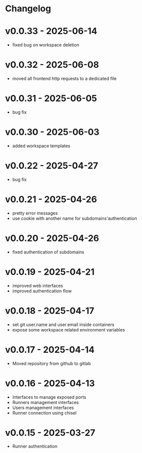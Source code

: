 # Changelog

# v0.0.33 - 2025-06-14
- fixed bug on workspace deletion

# v0.0.32 - 2025-06-08
- moved all frontend http requests to a dedicated file

# v0.0.31 - 2025-06-05
- bug fix

# v0.0.30 - 2025-06-03
- added workspace templates

# v0.0.22 - 2025-04-27
- bug fix

# v0.0.21 - 2025-04-26
- pretty error messages
- use cookie with another name for subdomains'authentication

# v0.0.20 - 2025-04-26
- fixed authentication of subdomains

# v0.0.19 - 2025-04-21
- improved web interfaces
- improved authentication flow

# v0.0.18 - 2025-04-17
- set git user.name and user.email inside containers
- expose some workspace related environment variables

# v0.0.17 - 2025-04-14
- Moved repository from github to gitlab

# v0.0.16 - 2025-04-13
- Interfaces to manage exposed ports
- Runners management interfaces
- Users management interfaces
- Runner connection using chisel

# v0.0.15 - 2025-03-27
- Runner authentication
